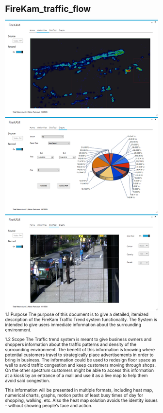 # FireKam_traffic_flow
![alt tag](https://github.com/Kevinljh/FireKam_traffic_flow/blob/master/firekam2.png)
![alt tag](https://github.com/Kevinljh/FireKam_traffic_flow/blob/master/firekam1.png)
![alt tag](https://github.com/Kevinljh/FireKam_traffic_flow/blob/master/firekam3.png)
1.1 Purpose
The purpose of this document is to give a detailed, itemized description of the FireKam Traffic Trend system functionality. The System is intended to give users immediate information about the surrounding environment.

1.2 Scope
The Traffic trend system is meant to give business owners and shoppers information about the traffic patterns and density of the surrounding environment. The benefit of this information is knowing where potential customers travel to strategically place advertisements in order to bring in business. The information could be used to redesign floor space as well to avoid traffic congestion and keep customers moving through shops. On the other spectrum customers might be able to access this information at a  kiosk by  an entrance of a mall and use it as a live map to help them avoid said congestion.

This information will be presented in multiple formats, including heat map, numerical charts, graphs, motion paths of least busy times of day for shopping, walking, etc. Also the heat map solution avoids the identity issues - without showing people’s face and action.

